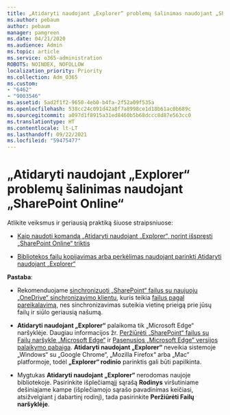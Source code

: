 ```yaml
---
title: „Atidaryti naudojant „Explorer“ problemų šalinimas naudojant „SharePoint Online“
ms.author: pebaum
author: pebaum
manager: pamgreen
ms.date: 04/21/2020
ms.audience: Admin
ms.topic: article
ms.service: o365-administration
ROBOTS: NOINDEX, NOFOLLOW
localization_priority: Priority
ms.collection: Adm_O365
ms.custom:
- "6462"
- "9003546"
ms.assetid: 5ad2f1f2-9650-4eb0-b4fa-2f52a09f535a
ms.openlocfilehash: 538cc24c091d42a8f7a8998ce1d18b61ac0b689c
ms.sourcegitcommit: a097d1f8915a31ed8460b5b68dccc8d87e563cc0
ms.translationtype: HT
ms.contentlocale: lt-LT
ms.lasthandoff: 09/22/2021
ms.locfileid: "59475477"
---
```

# <a name="troubleshoot-open-with-explorer-issues-in-sharepoint-online"></a>„Atidaryti naudojant „Explorer“ problemų šalinimas naudojant „SharePoint Online“

Atlikite veiksmus ir geriausią praktiką šiuose straipsniuose:

- [Kaip naudoti komandą „Atidaryti naudojant „Explorer“, norint išspręsti „SharePoint Online“ triktis](https://docs.microsoft.com/sharepoint/troubleshoot/lists-and-libraries/troubleshoot-issues-using-open-with-explorer)

- [Bibliotekos failų kopijavimas arba perkėlimas naudojant parinktį Atidaryti naudojant „Explorer“](https://support.microsoft.com/office/copy-or-move-library-files-by-using-open-with-explorer-aaee7bfb-e2a1-42ee-8fc0-bcc0754f04d2?ui=en-us&rs=en-us&ad=us)

**Pastaba**:
- Rekomenduojame [sinchronizuoti „SharePoint“ failus su naujuoju „OneDrive“ sinchronizavimo klientu](https://support.microsoft.com/office/sync-sharepoint-and-teams-files-with-your-computer-6de9ede8-5b6e-4503-80b2-6190f3354a88?ui=en-us&rs=en-us&ad=us), kuris teikia [failus pagal pareikalavimą](https://support.microsoft.com/office/save-disk-space-with-onedrive-files-on-demand-for-windows-10-0e6860d3-d9f3-4971-b321-7092438fb38e?ui=en-us&rs=en-us&ad=us), nes sinchronizavimas suteikia vietinę prieigą prie jūsų failų ir siūlo geriausią našumą.

- **Atidaryti naudojant „Explorer“** palaikoma tik „Microsoft Edge“ naršyklėje. Daugiau informacijos žr. [Peržiūrėti „SharePoint“ failus su Failų naršykle „Microsoft Edge“](https://docs.microsoft.com/SharePoint/sharepoint-view-in-edge) ir [Pasenusios „Microsoft Edge“ versijos palaikymo pabaiga](https://docs.microsoft.com/lifecycle/announcements/m365-ie11-microsoft-edge-legacy). **Atidaryti naudojant „Explorer“** neveikia sistemoje „Windows“ su „Google Chrome“, „Mozilla Firefox“ arba „Mac“ platformoje, todėl **„Explorer“ rodinio** parinktis gali būti papilkinta.

- Mygtukas **Atidaryti naudojant „Explorer“** nerodomas naujoje bibliotekoje. Pasirinkite išplečiamąjį sąrašą **Rodinys** viršutiniame dešiniajame kampe (išplečiamojo sąrašo pavadinimas keičiasi, atsižvelgiant į dabartinį rodinį), tada pasirinkite **Peržiūrėti Failų naršyklėje**.

